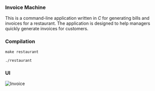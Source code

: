 ### Invoice Machine

This is a command-line application written in *C* for generating bills and invoices for a restaurant. The application is designed to help managers quickly generate invoices for customers.

### Compilation

```
make restaurant
```

```
./restaurant
```


### UI
![Invoice](https://github.com/garbalau-github/restaurant-billing/blob/main/ui/SCREEN.png?raw=true)
